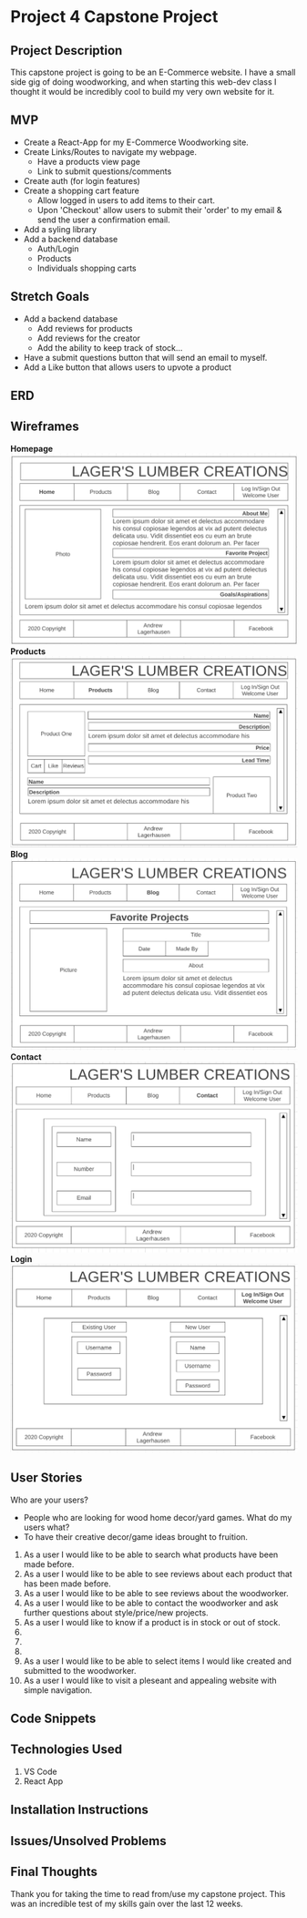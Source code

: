 # Project 4 Capstone Project

## Project Description
This capstone project is going to be an E-Commerce website. I have a small side gig of doing woodworking, and when starting this web-dev class I thought it would be incredibly cool to build my very own website for it. 

## MVP
* Create a React-App for my E-Commerce Woodworking site.
* Create Links/Routes to navigate my webpage.
    * Have a products view page
    * Link to submit questions/comments
* Create auth (for login features)
* Create a shopping cart feature
    * Allow logged in users to add items to their cart.
    * Upon 'Checkout' allow users to submit their 'order' to my email & send the user a confirmation email.
* Add a syling library
* Add a backend database
    * Auth/Login
    * Products
    * Individuals shopping carts

## Stretch Goals
* Add a backend database
    * Add reviews for products
    * Add reviews for the creator
    * Add the ability to keep track of stock...
* Have a submit questions button that will send an email to myself.
* Add a Like button that allows users to upvote a product

## ERD

## Wireframes
**Homepage**
![Homepage](planning/wireframes/Homepage.png)
**Products**
![Products](planning/wireframes/Products_page.png)
**Blog**
![Blog](planning/wireframes/Blog_page.png)
**Contact**
![Contact](planning/wireframes/Contact_page.png)
**Login**
![Login](planning/wireframes/Login.png)

## User Stories
Who are your users?
* People who are looking for wood home decor/yard games.
What do my users what?
* To have their creative decor/game ideas brought to fruition.

1. As a user I would like to be able to search what products have been made before.
2. As a user I would like to be able to see reviews about each product that has been made before.
3. As a user I would like to be able to see reviews about the woodworker.
4. As a user I would like to be able to contact the woodworker and ask further questions about style/price/new projects.
5. As a user I would like to know if a product is in stock or out of stock.
6. 
7. 
8. 
9. As a user I would like to be able to select items I would like created and submitted to the woodworker.
10. As a user I would like to visit a pleseant and appealing website with simple navigation.

## Code Snippets

## Technologies Used
1. VS Code
2. React App

## Installation Instructions 

## Issues/Unsolved Problems

## Final Thoughts

 Thank you for taking the time to read from/use my capstone project. This was an incredible test of my skills gain over the last 12 weeks.